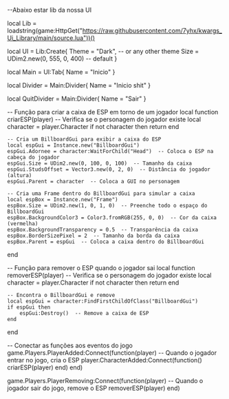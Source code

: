 --Abaixo estar lib da nossa UI

local Lib = loadstring(game:HttpGet("https://raw.githubusercontent.com/7yhx/kwargs_Ui_Library/main/source.lua"))()

local UI = Lib:Create{
    Theme = "Dark", -- or any other theme
    Size = UDim2.new(0, 555, 0, 400) -- default
 }
 
 local Main = UI:Tab{
    Name = "Inicio"
 }
 
 local Divider = Main:Divider{
    Name = "Inicio shit"
 }
 
 local QuitDivider = Main:Divider{
    Name = "Sair"
 }
 
 -- Função para criar a caixa de ESP em torno de um jogador
local function criarESP(player)
    -- Verifica se o personagem do jogador existe
    local character = player.Character
    if not character then return end
    
    -- Cria um BillboardGui para exibir a caixa do ESP
    local espGui = Instance.new("BillboardGui")
    espGui.Adornee = character:WaitForChild("Head")  -- Coloca o ESP na cabeça do jogador
    espGui.Size = UDim2.new(0, 100, 0, 100)  -- Tamanho da caixa
    espGui.StudsOffset = Vector3.new(0, 2, 0)  -- Distância do jogador (altura)
    espGui.Parent = character  -- Coloca a GUI no personagem
    
    -- Cria uma Frame dentro do BillboardGui para simular a caixa
    local espBox = Instance.new("Frame")
    espBox.Size = UDim2.new(1, 0, 1, 0)  -- Preenche todo o espaço do BillboardGui
    espBox.BackgroundColor3 = Color3.fromRGB(255, 0, 0)  -- Cor da caixa (vermelha)
    espBox.BackgroundTransparency = 0.5  -- Transparência da caixa
    espBox.BorderSizePixel = 2  -- Tamanho da borda da caixa
    espBox.Parent = espGui  -- Coloca a caixa dentro do BillboardGui
end

-- Função para remover o ESP quando o jogador sai
local function removerESP(player)
    -- Verifica se o personagem do jogador existe
    local character = player.Character
    if not character then return end
    
    -- Encontra o BillboardGui e remove
    local espGui = character:FindFirstChildOfClass("BillboardGui")
    if espGui then
        espGui:Destroy()  -- Remove a caixa de ESP
    end
end

-- Conectar as funções aos eventos do jogo
game.Players.PlayerAdded:Connect(function(player)
    -- Quando o jogador entrar no jogo, cria o ESP
    player.CharacterAdded:Connect(function()
        criarESP(player)
    end)
end)

game.Players.PlayerRemoving:Connect(function(player)
    -- Quando o jogador sair do jogo, remove o ESP
    removerESP(player)
end)
